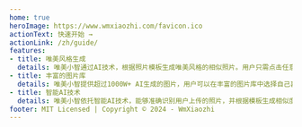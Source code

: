 ```yaml
---
home: true
heroImage: https://www.wmxiaozhi.com/favicon.ico
actionText: 快速开始 →
actionLink: /zh/guide/
features:
- title: 唯美风格生成
  details: 唯美小智通过AI技术，根据照片模板生成唯美风格的相似照片。用户只需点击任意一张图片，并上传自己的照片，即可生成同款照片。生成的同款照片相似度超过90%，让用户轻松拥有唯美的照片作品。
- title: 丰富的图片库
  details: 唯美小智提供超过1000W+ AI生成的图片，用户可以在丰富的图片库中选择自己喜欢的模板照片。不论是风景、人物还是物品，都能找到适合自己的照片模板，为用户的创作提供更多可能性。成功后自动复制链接地址到剪贴板，支持5种复制粘贴格式，让你的文本编辑极致高效。
- title: 智能AI技术
  details: 唯美小智依托智能AI技术，能够准确识别用户上传的照片，并根据模板生成相似度超过90%的同款照片。通过不断学习和优化，唯美小智能够提供更加精准、高质量的照片生成服务，满足用户对唯美风格的追求。
footer: MIT Licensed | Copyright © 2024 - WmXiaozhi
---
```

